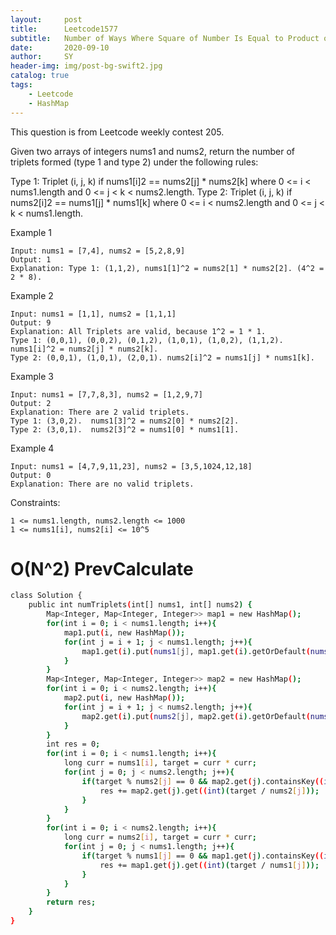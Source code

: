 ```yaml
---
layout:     post
title:      Leetcode1577
subtitle:   Number of Ways Where Square of Number Is Equal to Product of Two Numbers
date:       2020-09-10
author:     SY
header-img: img/post-bg-swift2.jpg
catalog: true
tags:
    - Leetcode
    - HashMap
---
```

This question is from Leetcode weekly contest 205.

Given two arrays of integers nums1 and nums2, return the number of triplets formed (type 1 and type 2) under the following rules:

Type 1: Triplet (i, j, k) if nums1[i]2 == nums2[j] * nums2[k] where 0 <= i < nums1.length and 0 <= j < k < nums2.length.
Type 2: Triplet (i, j, k) if nums2[i]2 == nums1[j] * nums1[k] where 0 <= i < nums2.length and 0 <= j < k < nums1.length.

Example 1
```
Input: nums1 = [7,4], nums2 = [5,2,8,9]
Output: 1
Explanation: Type 1: (1,1,2), nums1[1]^2 = nums2[1] * nums2[2]. (4^2 = 2 * 8). 
```
Example 2
```
Input: nums1 = [1,1], nums2 = [1,1,1]
Output: 9
Explanation: All Triplets are valid, because 1^2 = 1 * 1.
Type 1: (0,0,1), (0,0,2), (0,1,2), (1,0,1), (1,0,2), (1,1,2).  nums1[i]^2 = nums2[j] * nums2[k].
Type 2: (0,0,1), (1,0,1), (2,0,1). nums2[i]^2 = nums1[j] * nums1[k].
```

Example 3
```
Input: nums1 = [7,7,8,3], nums2 = [1,2,9,7]
Output: 2
Explanation: There are 2 valid triplets.
Type 1: (3,0,2).  nums1[3]^2 = nums2[0] * nums2[2].
Type 2: (3,0,1).  nums2[3]^2 = nums1[0] * nums1[1].
```

Example 4
```
Input: nums1 = [4,7,9,11,23], nums2 = [3,5,1024,12,18]
Output: 0
Explanation: There are no valid triplets.
```

Constraints:
```
1 <= nums1.length, nums2.length <= 1000
1 <= nums1[i], nums2[i] <= 10^5
```



# O(N^2) PrevCalculate

```bash
class Solution {
    public int numTriplets(int[] nums1, int[] nums2) {
        Map<Integer, Map<Integer, Integer>> map1 = new HashMap();
        for(int i = 0; i < nums1.length; i++){
            map1.put(i, new HashMap());
            for(int j = i + 1; j < nums1.length; j++){
                map1.get(i).put(nums1[j], map1.get(i).getOrDefault(nums1[j], 0) + 1);
            }
        }
        Map<Integer, Map<Integer, Integer>> map2 = new HashMap();
        for(int i = 0; i < nums2.length; i++){
            map2.put(i, new HashMap());
            for(int j = i + 1; j < nums2.length; j++){
                map2.get(i).put(nums2[j], map2.get(i).getOrDefault(nums2[j], 0) + 1);
            }
        }
        int res = 0;
        for(int i = 0; i < nums1.length; i++){
            long curr = nums1[i], target = curr * curr;
            for(int j = 0; j < nums2.length; j++){
                if(target % nums2[j] == 0 && map2.get(j).containsKey((int)(target / nums2[j]))){
                    res += map2.get(j).get((int)(target / nums2[j]));
                }
            }
        }
        for(int i = 0; i < nums2.length; i++){
            long curr = nums2[i], target = curr * curr;
            for(int j = 0; j < nums1.length; j++){
                if(target % nums1[j] == 0 && map1.get(j).containsKey((int)(target / nums1[j]))){
                    res += map1.get(j).get((int)(target / nums1[j]));
                } 
            }
        }
        return res;
    }
}
```
